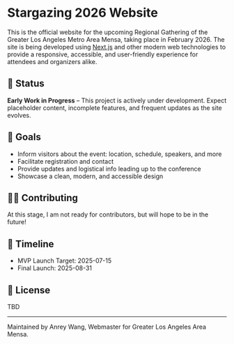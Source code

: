 # Stargazing 2026 Website

This is the official website for the upcoming Regional Gathering of the Greater Los Angeles Metro Area Mensa, taking place in February 2026. The site is being developed using [Next.js](https://nextjs.org) and other modern web technologies to provide a responsive, accessible, and user-friendly experience for attendees and organizers alike.

## 🚧 Status

**Early Work in Progress** – This project is actively under development. Expect placeholder content, incomplete features, and frequent updates as the site evolves.

## 🎯 Goals

- Inform visitors about the event: location, schedule, speakers, and more
- Facilitate registration and contact
- Provide updates and logistical info leading up to the conference
- Showcase a clean, modern, and accessible design

## 🧑‍💻 Contributing

At this stage, I am not ready for contributors, but will hope to be in the future!

## 📅 Timeline

- MVP Launch Target: 2025-07-15
- Final Launch: 2025-08-31

## 📄 License

TBD

---

Maintained by Anrey Wang, Webmaster for Greater Los Angeles Area Mensa.
